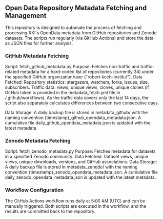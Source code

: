 ## Open Data Repository Metadata Fetching and Management

This repository is designed to automate the process of fetching and processing RKI's OpenData metadata from GitHub repositories and Zenodo datasets. The scripts run regularly (via GitHub Actions) and store the data as JSON files for further analysis.

### GitHub Metadata Fetching
Script: fetch_github_metadata.py
Purpose: Fetches non-traffic and traffic-related metadata for a hard-coded list of repositories (currently 34) under the specified GitHub organization/user ("robert-koch-institut").
Data Fetched:
Repository statistics: stargazers, watchers, forks, issues, size, subscribers.
Traffic data: views, unique views, clones, unique clones (if GitHub token is provided in the metadata_fetch.yml file in /.github/workflows).
As the traffic data covers only the last 14 days, the script also separately calculates differences between two consecutive days.

Data Storage:
A daily backup file is stored in metadata_github/ with the naming convention {timestamp}_github_opendata_metadata.json.
A cumulative file daily_github_opendata_metadata.json is updated with the latest metadata.

### Zenodo Metadata Fetching
Script: fetch_zenodo_metadata.py
Purpose: Fetches metadata for datasets in a specified Zenodo community.
Data Fetched:
Dataset views, unique views, unique downloads, versions, and GitHub associations.
Data Storage:
A daily backup file is stored in metadata_zenodo/ with the naming convention {timestamp}_zenodo_opendata_metadata.json.
A cumulative file daily_zenodo_opendata_metadata.json is updated with the latest metadata.

### Workflow Configuration
The GitHub Actions workflow runs daily at 5:00 AM (UTC) and can be manually triggered.
Both scripts are executed in the workflow, and the results are committed back to the repository.
